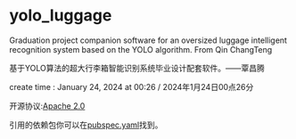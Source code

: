 # yolo_luggage

Graduation project companion software for an oversized luggage intelligent recognition system based on the YOLO algorithm. From Qin ChangTeng

基于YOLO算法的超大行李箱智能识别系统毕业设计配套软件。——覃昌腾

create time : January 24, 2024 at 00:26 / 2024年1月24日00点26分

开源协议:[Apache 2.0](https://www.apache.org/licenses/LICENSE-2.0)

引用的依赖包你可以在[pubspec.yaml](https://github.com/lm83680/yolo_luggage_flutter/blob/main/pubspec.yaml)找到。